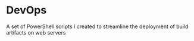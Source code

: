 # DevOps

A set of PowerShell scripts I created to streamline the deployment of build artifacts on web servers
